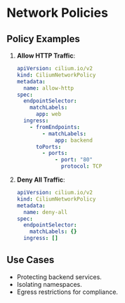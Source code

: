 # Network Policies

## Policy Examples
1. **Allow HTTP Traffic**:
   ```yaml
   apiVersion: cilium.io/v2
   kind: CiliumNetworkPolicy
   metadata:
     name: allow-http
   spec:
     endpointSelector:
       matchLabels:
         app: web
     ingress:
       - fromEndpoints:
           - matchLabels:
               app: backend
         toPorts:
           - ports:
               - port: "80"
                 protocol: TCP
   ```

2. **Deny All Traffic**:
   ```yaml
   apiVersion: cilium.io/v2
   kind: CiliumNetworkPolicy
   metadata:
     name: deny-all
   spec:
     endpointSelector:
       matchLabels: {}
     ingress: []
   ```

## Use Cases
- Protecting backend services.
- Isolating namespaces.
- Egress restrictions for compliance.
